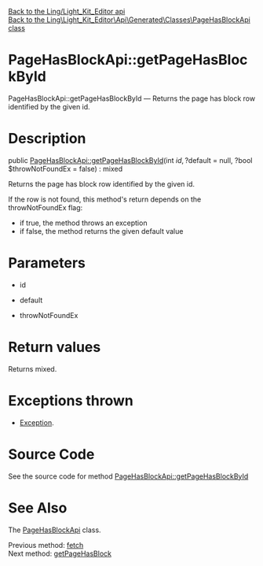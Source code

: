 [Back to the Ling/Light_Kit_Editor api](https://github.com/lingtalfi/Light_Kit_Editor/blob/master/doc/api/Ling/Light_Kit_Editor.md)<br>
[Back to the Ling\Light_Kit_Editor\Api\Generated\Classes\PageHasBlockApi class](https://github.com/lingtalfi/Light_Kit_Editor/blob/master/doc/api/Ling/Light_Kit_Editor/Api/Generated/Classes/PageHasBlockApi.md)


PageHasBlockApi::getPageHasBlockById
================



PageHasBlockApi::getPageHasBlockById — Returns the page has block row identified by the given id.




Description
================


public [PageHasBlockApi::getPageHasBlockById](https://github.com/lingtalfi/Light_Kit_Editor/blob/master/doc/api/Ling/Light_Kit_Editor/Api/Generated/Classes/PageHasBlockApi/getPageHasBlockById.md)(int $id, ?$default = null, ?bool $throwNotFoundEx = false) : mixed




Returns the page has block row identified by the given id.

If the row is not found, this method's return depends on the throwNotFoundEx flag:
- if true, the method throws an exception
- if false, the method returns the given default value




Parameters
================


- id

    

- default

    

- throwNotFoundEx

    


Return values
================

Returns mixed.


Exceptions thrown
================

- [Exception](http://php.net/manual/en/class.exception.php).&nbsp;







Source Code
===========
See the source code for method [PageHasBlockApi::getPageHasBlockById](https://github.com/lingtalfi/Light_Kit_Editor/blob/master/Api/Generated/Classes/PageHasBlockApi.php#L144-L158)


See Also
================

The [PageHasBlockApi](https://github.com/lingtalfi/Light_Kit_Editor/blob/master/doc/api/Ling/Light_Kit_Editor/Api/Generated/Classes/PageHasBlockApi.md) class.

Previous method: [fetch](https://github.com/lingtalfi/Light_Kit_Editor/blob/master/doc/api/Ling/Light_Kit_Editor/Api/Generated/Classes/PageHasBlockApi/fetch.md)<br>Next method: [getPageHasBlock](https://github.com/lingtalfi/Light_Kit_Editor/blob/master/doc/api/Ling/Light_Kit_Editor/Api/Generated/Classes/PageHasBlockApi/getPageHasBlock.md)<br>

